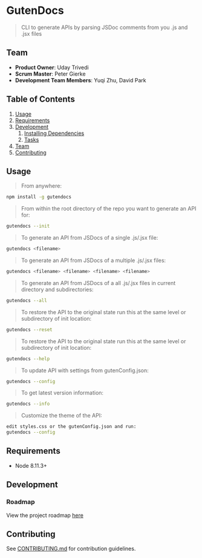 # GutenDocs

> CLI to generate APIs by parsing JSDoc comments from you .js and .jsx files

## Team

- **Product Owner**: Uday Trivedi
- **Scrum Master**: Peter Gierke
- **Development Team Members**: Yuqi Zhu, David Park

## Table of Contents

1. [Usage](#Usage)
1. [Requirements](#requirements)
1. [Development](#development)
   1. [Installing Dependencies](#installing-dependencies)
   1. [Tasks](#tasks)
1. [Team](#team)
1. [Contributing](#contributing)

## Usage

> From anywhere:

```sh
npm install -g gutendocs
```

> From within the root directory of the repo you want to generate an API for:

```sh
gutendocs --init
```

> To generate an API from JSDocs of a single .js/.jsx file:
```sh
gutendocs <filename>
```

> To generate an API from JSDocs of a multiple .js/.jsx files:
```sh
gutendocs <filename> <filename> <filename> <filename>
```

> To generate an API from JSDocs of a all .js/.jsx files in current directory and subdirectories:
```sh
gutendocs --all
```

> To restore the API to the original state run this at the same level or subdirectory of init location:
```sh
gutendocs --reset
```

> To restore the API to the original state run this at the same level or subdirectory of init location:
```sh
gutendocs --help
```

> To update API with settings from gutenConfig.json:
```sh
gutendocs --config
```

> To get latest version information:
```sh
gutendocs --info
```

> Customize the theme of the API:
```sh
edit styles.css or the gutenConfig.json and run:
gutendocs --config
```

## Requirements

- Node 8.11.3+

## Development

### Roadmap

View the project roadmap [here](LINK_TO_PROJECT_ISSUES)

## Contributing

See [CONTRIBUTING.md](_CONTRIBUTING.md) for contribution guidelines.
